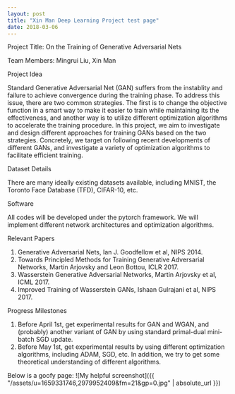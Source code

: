 ```yaml
---
layout: post
title: "Xin Man Deep Learning Project test page"
date: 2018-03-06
---
```


Project Title: On the Training of Generative Adversarial Nets

Team Members: Mingrui Liu, Xin Man

Project Idea

Standard Generative Adversarial Net (GAN) suffers from the instablity and failure to achieve convergence during the training phase. To address this issue, there are two common strategies. The first is to change the objective function in a smart way to make it easier to train while maintaining its the effectiveness, and another way is to utilize different optimization algorithms to accelerate the training procedure. In this project, we aim to investigate and design different approaches for training GANs based on the two strategies. Concretely, we target on following recent developments of different GANs, and investigate a variety of optimization algorithms to facilitate efficient training. 

Dataset Details

There are many ideally existing datasets available, including MNIST, the Toronto Face Database (TFD), CIFAR-10, etc. 

Software

All codes will be developed under the pytorch framework. We will implement different network architectures and optimization algorithms. 

Relevant Papers

1. Generative Adversarial Nets, Ian J. Goodfellow et al, NIPS 2014.
2. Towards Principled Methods for Training Generative Adversarial Networks, Martin Arjovsky and Leon Bottou, ICLR 2017.
3. Wasserstein Generative Adversarial Networks, Martin Arjovsky et al, ICML 2017.
4. Improved Training of Wasserstein GANs, Ishaan Gulrajani et al, NIPS 2017.


Progress Milestones

1. Before April 1st, get experimental results for GAN and WGAN, and (probably) another variant of GAN by using standard primal-dual mini-batch SGD update.
2. Before May 1st, get experimental results by using different optimization algorithms, including ADAM, SGD, etc. In addition, we try to get some theoretical understanding of different algorithms.

Below is a goofy page:
![My helpful screenshot]({{ "/assets/u=1659331746,2979952409&fm=21&gp=0.jpg" | absolute_url }})
